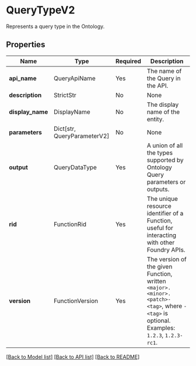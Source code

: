 # QueryTypeV2

Represents a query type in the Ontology.

## Properties
| Name | Type | Required | Description |
| ------------ | ------------- | ------------- | ------------- |
**api_name** | QueryApiName | Yes | The name of the Query in the API.  |
**description** | StrictStr | No | None |
**display_name** | DisplayName | No | The display name of the entity. |
**parameters** | Dict[str, QueryParameterV2] | No | None |
**output** | QueryDataType | Yes | A union of all the types supported by Ontology Query parameters or outputs.  |
**rid** | FunctionRid | Yes | The unique resource identifier of a Function, useful for interacting with other Foundry APIs.  |
**version** | FunctionVersion | Yes | The version of the given Function, written `<major>.<minor>.<patch>-<tag>`, where `-<tag>` is optional. Examples: `1.2.3`, `1.2.3-rc1`.  |


[[Back to Model list]](../../README.md#documentation-for-models) [[Back to API list]](../../README.md#documentation-for-api-endpoints) [[Back to README]](../../README.md)
